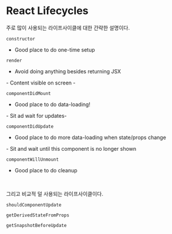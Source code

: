 # React Lifecycles

주로 많이 사용되는 라이프사이클에 대한 간략한 설명이다.

`constructor`

- Good place to do one-time setup

`render`

- Avoid doing anything besides returning JSX

\- Content visible on screen -

`componentDidMount`

- Good place to do data-loading!

\- Sit ad wait for updates-

`componentDidUpdate`

- Good place to do more data-loading when state/props change

\- Sit and wait until this component is no longer shown

`componentWillUnmount`

- Good place to do cleanup

<br>

그리고 비교적 덜 사용되는 라이프사이클이다.

`shouldComponentUpdate`

`getDerivedStateFromProps`

`getSnapshotBeforeUpdate`



